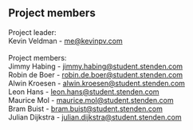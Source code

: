 ## Project members
Project leader:<br>
Kevin Veldman - me@kevinpv.com<br>
<br>
Project members:<br>
Jimmy Habing - jimmy.habing@student.stenden.com<br>
Robin de Boer - robin.de.boer@student.stenden.com<br>
Alwin Kroesen - alwin.kroesen@student.stenden.com<br>
Leon Hans - leon.hans@student.stenden.com<br>
Maurice Mol - maurice.mol@student.stenden.com<br>
Bram Buist - bram.buist@student.stenden.com<br>
Julian Dijkstra - julian.dijkstra@student.stenden.com
